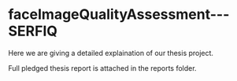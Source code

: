 # faceImageQualityAssessment---SERFIQ
Here we are giving a detailed explaination of our thesis project.

Full pledged thesis report is attached in the reports folder.
